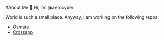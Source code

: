 #About Me 
👋 Hi, I’m @aerocyber

 World is such a small place. Anyway, I am working on the following repos:

- [Osmata](https://github.com/aerocyber/osmata)
- [Crossapp](https://github.com/aerocyber/crossapp)


<!---
AA-5/AA-5 is a ✨ special ✨ repository because its `README.md` (this file) appears on your GitHub profile.
You can click the Preview link to take a look at your changes.
--->
